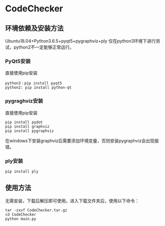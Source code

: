 # CodeChecker
## 环境依赖及安装方法
Ubuntu18.04+Python3.6.5+pyqt5+pygraphviz+ply
仅在python3环境下进行测试，python2不一定能够正常运行。
### PyQt5安装
直接使用pip安装
```
python3：pip install pyqt5
python2: pip install python-qt
```
### pygraghviz安装
直接使用pip安装
```
pip install pydot
pip install graphviz
pip install pygraphviz
```
在windows下安装graphviz后需要添加环境变量，否则安装pygraphviz会出现报错。

### ply安装
```
pip install ply
```


## 使用方法
无需安装，下载后解压即可使用。进入下载文件夹后，使用以下命令：
```
tar -zxvf CodeChecker.tar.gz
cd CodeChecker
python main.py
```
